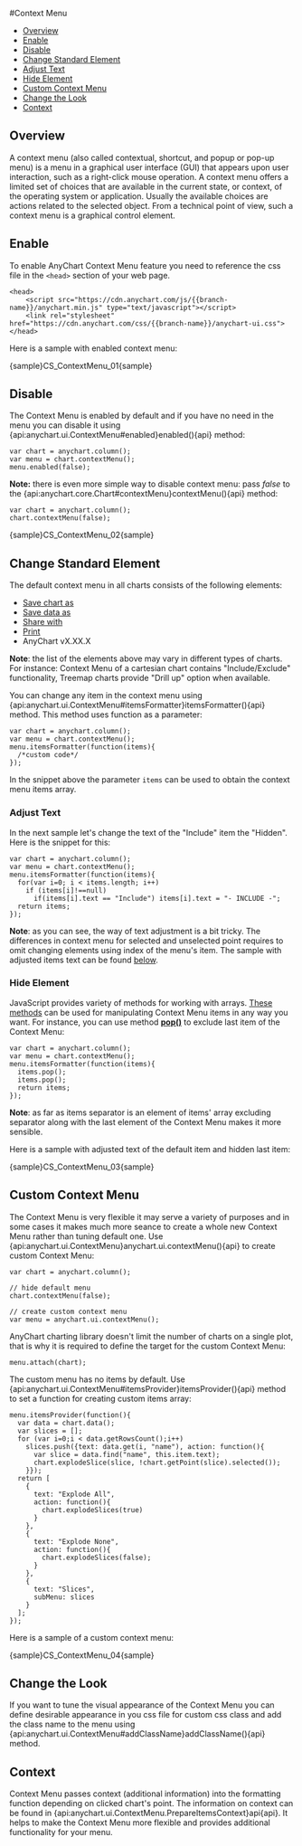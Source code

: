 #Context Menu

* [Overview](#overview)
* [Enable](#enable)
* [Disable](#disable)
* [Change Standard Element](#change_standard_element)
 * [Adjust Text](#adjust_text)
 * [Hide Element](#hide_element)
* [Custom Context Menu](#custom_context_menu)
* [Change the Look](#change_the_look)
* [Context](#context)

## Overview 

A context menu (also called contextual, shortcut, and popup or pop-up menu) is a menu in a graphical user interface (GUI) that appears upon user interaction, such as a right-click mouse operation. A context menu offers a limited set of choices that are available in the current state, or context, of the operating system or application. Usually the available choices are actions related to the selected object. From a technical point of view, such a context menu is a graphical control element.

## Enable

To enable AnyChart Context Menu feature you need to reference the css file in the `<head>` section of your web page.
 
```
<head>
    <script src="https://cdn.anychart.com/js/{{branch-name}}/anychart.min.js" type="text/javascript"></script>
    <link rel="stylesheet" href="https://cdn.anychart.com/css/{{branch-name}}/anychart-ui.css">
</head>
```

Here is a sample with enabled context menu: 

{sample}CS\_ContextMenu\_01{sample}

## Disable

The Context Menu is enabled by default and if you have no need in the menu you can disable it using {api:anychart.ui.ContextMenu#enabled}enabled(){api} method:

```
var chart = anychart.column();
var menu = chart.contextMenu();
menu.enabled(false);
```

**Note:** there is even more simple way to disable context menu: pass *false* to the {api:anychart.core.Chart#contextMenu}contextMenu(){api} method:

```
var chart = anychart.column();
chart.contextMenu(false);
```

{sample}CS\_ContextMenu\_02{sample}

## Change Standard Element

The default context menu in all charts consists of the following elements:

* [Save chart as](../Exports#image)
* [Save data as](../Exports#data)
* [Share with](../Sharing)
* [Print](../Printing)
* AnyChart vX.XX.X

**Note**: the list of the elements above may vary in different types of charts. For instance: Context Menu of a cartesian chart contains "Include/Exclude" functionality, Treemap charts provide "Drill up" option when available.
  
You can change any item in the context menu using {api:anychart.ui.ContextMenu#itemsFormatter}itemsFormatter(){api} method. This method uses function as a parameter:

```
var chart = anychart.column();
var menu = chart.contextMenu();
menu.itemsFormatter(function(items){
  /*custom code*/
});
```

In the snippet above the parameter `items` can be used to obtain the context menu items array.  

### Adjust Text

In the next sample let's change the text of the "Include" item the "Hidden". Here is the snippet for this:

```
var chart = anychart.column();
var menu = chart.contextMenu();
menu.itemsFormatter(function(items){
  for(var i=0; i < items.length; i++)
    if (items[i]!==null)
      if(items[i].text == "Include") items[i].text = "- INCLUDE -";
  return items;
});
```

**Note**: as you can see, the way of text adjustment is a bit tricky. The differences in context menu for selected and unselected point requires to omit changing elements using index of the menu's item. The sample with adjusted items text can be found [below](#sample).
  
### Hide Element

JavaScript provides variety of methods for working with arrays. [These methods](//developer.mozilla.org/en-US/docs/Web/JavaScript/Reference/Global_Objects/Array#Methods_2) can be used for manipulating Context Menu items in any way you want. For instance, you can use method [**pop()**](//developer.mozilla.org/en-US/docs/Web/JavaScript/Reference/Global_Objects/Array/pop) to exclude last item of the Context Menu:

```
var chart = anychart.column();
var menu = chart.contextMenu();
menu.itemsFormatter(function(items){
  items.pop();
  items.pop();
  return items;
});
```

**Note**: as far as items separator is an element of items' array excluding separator along with the last element of the Context Menu makes it more sensible.  
  
Here is a sample with adjusted text of the default item and hidden last item:

<a name="sample"></a>
{sample}CS\_ContextMenu\_03{sample}

## Custom Context Menu

The Context Menu is very flexible it may serve a variety of purposes and in some cases it makes much more seance to create a whole new Context Menu rather than tuning default one. Use {api:anychart.ui.ContextMenu}anychart.ui.contextMenu(){api} to create custom Context Menu:

```
var chart = anychart.column();

// hide default menu
chart.contextMenu(false);

// create custom context menu
var menu = anychart.ui.contextMenu();
```

AnyChart charting library doesn't limit the number of charts on a single plot, that is why it is required to define the target for the custom Context Menu:
 
```
menu.attach(chart);
```

The custom menu has no items by default. Use {api:anychart.ui.ContextMenu#itemsProvider}itemsProvider(){api} method to set a function for creating custom items array:

```
menu.itemsProvider(function(){
  var data = chart.data();
  var slices = [];
  for (var i=0;i < data.getRowsCount();i++)
    slices.push({text: data.get(i, "name"), action: function(){
      var slice = data.find("name", this.item.text);
      chart.explodeSlice(slice, !chart.getPoint(slice).selected());
    }});
  return [
    {
      text: "Explode All",
      action: function(){
        chart.explodeSlices(true)
      }
    },
    {
      text: "Explode None",
      action: function(){
        chart.explodeSlices(false);
      }
    },
    {
      text: "Slices",
      subMenu: slices
    }
  ];
});
```

Here is a sample of a custom context menu:

{sample}CS\_ContextMenu\_04{sample}

## Change the Look

If you want to tune the visual appearance of the Context Menu you can define desirable appearance in you css file for custom css class and add the class name to the menu using {api:anychart.ui.ContextMenu#addClassName}addClassName(){api} method.

## Context

Context Menu passes context (additional information) into the formatting function depending on clicked chart's point. The information on context can be found in {api:anychart.ui.ContextMenu.PrepareItemsContext}api{api}. It helps to make the Context Menu more flexible and provides additional functionality for your menu.
